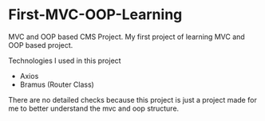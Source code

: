 # First-MVC-OOP-Learning
MVC and OOP based CMS Project.
My first project of learning MVC and OOP based project.

Technologies I used in this project
- Axios
- Bramus (Router Class)


There are no detailed checks because this project is just a project made for me to better understand the mvc and oop structure.
